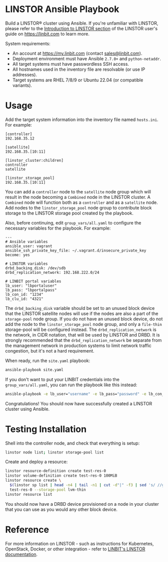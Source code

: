 # LINSTOR Ansible Playbook

Build a LINSTOR® cluster using Ansible. If you're unfamiliar with LINSTOR,
please refer to the
[Introduction to LINSTOR section](https://linbit.com/drbd-user-guide/linstor-guide-1_0-en/#p-linstor-introduction)
of the LINSTOR user's guide on https://linbit.com to learn more.

System requirements:

  - An account at https://my.linbit.com (contact sales@linbit.com).
  - Deployment environment must have Ansible `2.7.0+` and `python-netaddr`.
  - All target systems must have passwordless SSH access.
  - All hostnames used in the inventory file are resolvable (or use IP addresses).
  - Target systems are RHEL 7/8/9  or Ubuntu 22.04 (or compatible variants).

# Usage

Add the target system information into the inventory file named `hosts.ini`.
For example:
```
[controller]
192.168.35.12

[satellite]
192.168.35.[10:11]

[linstor_cluster:children]
controller
satellite

[linstor_storage_pool]
192.168.35.[10:11]
```

You can add a `controller` node to the `satellite` node group which will
result in the node becoming a `Combined` node in the LINSTOR cluster. A
`Combined` node will function both as a `controller` and as a `satellite` node.
Add nodes to the `linstor_storage_pool` node group to contribute block storage
to the LINSTOR storage pool created by the playbook.

Also, before continuing, edit `group_vars/all.yaml` to configure the necessary
variables for the playbook. For example:
```
---
# Ansible variables
ansible_user: vagrant
ansible_ssh_private_key_file: ~/.vagrant.d/insecure_private_key
become: yes

# LINSTOR variables
drbd_backing_disk: /dev/sdb
drbd_replication_network: 192.168.222.0/24

# LINBIT portal variables
lb_user: "lbportaluser"
lb_pass: "lbportalpass"
lb_con_id: "1234"
lb_clu_id: "4321"
```

The `drbd_backing_disk` variable should be set to an unused block device that the
LINSTOR satellite nodes will use if the nodes are also a part of the
`storage-pool` node group. If you do not have an unused block device, do not add
the node to the `linstor_storage_pool` node group, and only a `file-thin`
storage-pool will be configured instead. The `drbd_replication_network` is the network,
in CIDR notation, that will be used by LINSTOR and DRBD. It is strongly recommended
that the `drbd_replication_network` be separate from the management network in
production systems to limit network traffic congestion, but it's not a hard requirement.

When ready, run the `site.yaml` playbook:

```sh
ansible-playbook site.yaml
```

If you don't want to put your LINBIT credentials into the `group_vars/all.yaml`, you
can run the playbook like this instead:

```sh
ansible-playbook -e lb_user="username" -e lb_pass="password" -e lb_con_id="1234" -e lb_clu_id="1234" site.yaml
```

Congratulations! You should now have successfully created a LINSTOR cluster using Ansible.
# Testing Installation

Shell into the controller node, and check that everything is setup:

```sh
linstor node list; linstor storage-pool list
```
Create and deploy a resource:

```sh
linstor resource-definition create test-res-0
linstor volume-definition create test-res-0 100MiB
linstor resource create \
  $(linstor sp list | head -n4 | tail -n1 | cut -d"|" -f3 | sed 's/ //g') \
  test-res-0 --storage-pool lvm-thin
linstor resource list
```
You should now have a DRBD device provisioned on a node in your cluster that you
can use as you would any other block device.

# Reference

For more information on LINSTOR - such as instructions for Kubernetes,
OpenStack, Docker, or other integration - refer to
[LINBIT's LINSTOR documentation](https://linbit.com/drbd-user-guide/linstor-guide-1_0-en/).

